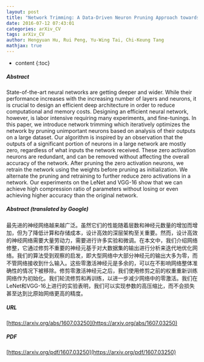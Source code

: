 ```yaml
---
layout: post
title: "Network Trimming: A Data-Driven Neuron Pruning Approach towards Efficient Deep Architectures"
date: 2016-07-12 07:43:01
categories: arXiv_CV
tags: arXiv_CV
author: Hengyuan Hu, Rui Peng, Yu-Wing Tai, Chi-Keung Tang
mathjax: true
---
```


* content
{:toc}

##### Abstract
State-of-the-art neural networks are getting deeper and wider. While their performance increases with the increasing number of layers and neurons, it is crucial to design an efficient deep architecture in order to reduce computational and memory costs. Designing an efficient neural network, however, is labor intensive requiring many experiments, and fine-tunings. In this paper, we introduce network trimming which iteratively optimizes the network by pruning unimportant neurons based on analysis of their outputs on a large dataset. Our algorithm is inspired by an observation that the outputs of a significant portion of neurons in a large network are mostly zero, regardless of what inputs the network received. These zero activation neurons are redundant, and can be removed without affecting the overall accuracy of the network. After pruning the zero activation neurons, we retrain the network using the weights before pruning as initialization. We alternate the pruning and retraining to further reduce zero activations in a network. Our experiments on the LeNet and VGG-16 show that we can achieve high compression ratio of parameters without losing or even achieving higher accuracy than the original network.

##### Abstract (translated by Google)
最先进的神经网络越来越广泛。虽然它们的性能随着层数和神经元数量的增加而增加，但为了降低计算和存储成本，设计高效的深层架构至关重要。然而，设计高效的神经网络需要大量劳动力，需要进行许多实验和微调。在本文中，我们介绍网络修整，它通过修剪不重要的神经元基于对大数据集的输出进行分析来迭代地优化网络。我们的算法受到观察的启发，即大型网络中大部分神经元的输出大多为零，而不管网络接收到什么输入。这些零激活神经元是多余的，可以在不影响网络整体准确性的情况下被移除。修剪零激活神经元之后，我们使用修剪之前的权重重新训练网络作为初始化。我们轮流修剪和再训练，以进一步减少网络中的零激活。我们在LeNet和VGG-16上进行的实验表明，我们可以实现参数的高压缩比，而不会损失甚至达到比原始网络更高的精度。

##### URL
[https://arxiv.org/abs/1607.03250](https://arxiv.org/abs/1607.03250)

##### PDF
[https://arxiv.org/pdf/1607.03250](https://arxiv.org/pdf/1607.03250)

